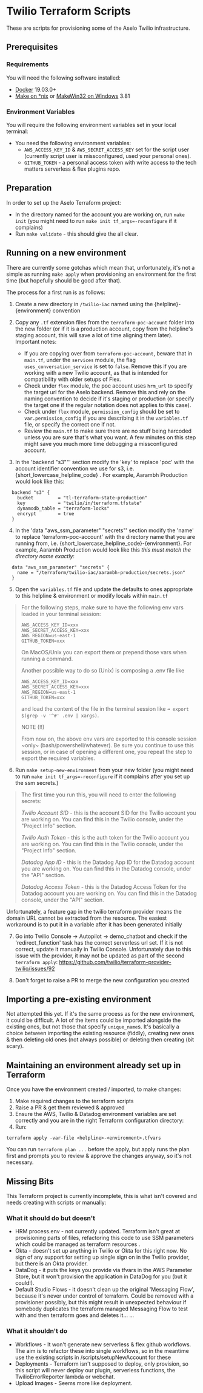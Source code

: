 # Twilio Terraform Scripts

These are scripts for provisioning some of the Aselo Twilio infrastructure.

## Prerequisites

### Requirements

You will need the following software installed:

- [Docker](https://docs.docker.com/get-docker/) 19.03.0+
- [Make on *nix](https://www.gnu.org/software/make/) or [MakeWin32 on Windows](http://gnuwin32.sourceforge.net/packages/make.htm) 3.81

### Environment Variables

You will require the following environment variables set in your local terminal:

* You need the following environment variables:
  - `AWS_ACCESS_KEY_ID` & `AWS_SECRET_ACCESS_KEY` set for the script user (currently script user is missconfigured, used your personal ones).
  - `GITHUB_TOKEN` - a personal access token with write access to the tech matters serverless & flex plugins repo.

## Preparation

In order to set up the Aselo Terraform project:

* In the directory named for the account you are working on, run `make init` (you might need to run `make init tf_args=-reconfigure` if it complains)
* Run `make validate` - this should give the all clear.

## Running on a new environment

There are currently some gotchas which mean that, unfortunately, it's not a simple as running `make apply` when provisioning an environment for the first time (but hopefully should be good after that).

The process for a first run is as follows:

1. Create a new directory in `/twilio-iac` named using the {helpline}-{environment} convention

2. Copy any `.tf` extension files from the `terraform-poc-account` folder into the new folder (or if it is a production account, copy from the helpline's staging account, this will save a lot of time aligning them later).
Important notes:
    - If you are copying over from `terraform-poc-account`, beware that in `main.tf`, under the `services` module, the flag `uses_conversation_service` is set to `false`. Remove this if you are working with a new Twilio account, as that is intended for compatibility with older setups of Flex.
    - Check under `flex` module, the poc account uses `hrm_url` to specify the target url for the Aselo backend. Remove this and rely on the naming convention to decide if it's staging or production (or specify the target one if the regular notation does not applies to this case).
    - Check under `flex` module, `permission_config` should be set to `var.permission_config` if you are describing it in the `variables.tf` file, or specify the correct one if not.
    - Review the `main.tf` to make sure there are no stuff being harcoded unless you are sure that's what you want. A few minutes on this step might save you much more time debugging a missconfigured account.

3. In the 'backend "s3""' section modify the 'key' to replace 'poc' with the account identifier convention we use for s3, i.e. {short_lowercase_helpline_code} . For example, Aarambh Production would look like this:
```hcl
  backend "s3" {
    bucket         = "tl-terraform-state-production"
    key            = "twilio/in/terraform.tfstate"
    dynamodb_table = "terraform-locks"
    encrypt        = true
  }
```

4. In the 'data "aws_ssm_parameter" "secrets"' section modify the 'name' to replace 'terraform-poc-account' with the directory name that you are running from, i.e. {short_lowercase_helpline_code}-{environment}. For example, Aarambh Production would look like this *this must match the directory name exactly*:
```hcl
  data "aws_ssm_parameter" "secrets" {
    name = "/terraform/twilio-iac/aarambh-production/secrets.json"
  }
```

5. Open the `variables.tf` file and update the defaults to ones appropriate to this helpline & environment or modify locals within `main.tf`

> For the following steps, make sure to have the following env vars loaded in your terminal session:
> ```
> AWS_ACCESS_KEY_ID=xxx
> AWS_SECRET_ACCESS_KEY=xxx
> AWS_REGION=us-east-1
> GITHUB_TOKEN=xxx
> ```
> On MacOS/Unix you can export them or prepend those vars when running a command.
>
> Another possible way to do so (Unix) is composing a .env file like
> ```
> AWS_ACCESS_KEY_ID=xxx
> AWS_SECRET_ACCESS_KEY=xxx
> AWS_REGION=us-east-1
> GITHUB_TOKEN=xxx
> ```
> and load the content of the file in the terminal session like `➜ export $(grep -v '^#' .env | xargs)`.
>
> NOTE (!!)
>
> From now on, the above env vars are exported to this console session ~only~ (bash/powershell/whatever). Be sure you continue to use this session, or in case of opening a different one, you repeat the step to export the required variables.

6. Run `make setup-new-environment` from your new folder (you might need to run `make init tf_args=-reconfigure` if it complains after you set up the ssm secrets.)

> The first time you run this, you will need to enter the following secrets:
>
> *Twilio Account SID* - this is the account SID for the Twilio account you are working on. You can find this in the Twilio console, under the "Project Info" section.
>
> *Twilio Auth Token* - this is the auth token for the Twilio account you are working on. You can find this in the Twilio console, under the "Project Info" section.
>
> *Datadog App ID* - this is the Datadog App ID for the Datadog account you are working on. You can find this in the Datadog console, under the "API" section.
>
> *Datadog Access Token* - this is the Datadog Access Token for the Datadog account you are working on. You can find this in the Datadog console, under the "API" section.


Unfortunately, a feature gap in the twilio terraform provider means the domain URL cannot be extracted from the resource. The easiest workaround is to put it in a variable after it has been generated initially

7. Go into Twilio Console -> Autopilot -> demo_chatbot and check if the 'redirect_function' task has the correct serverless url set. If it is not correct, update it manually in Twilio Console.
    Unfortunately due to this issue with the provider, it may not be updated as part of the second `terraform apply`: https://github.com/twilio/terraform-provider-twilio/issues/92

8. Don't forget to raise a PR to merge the new configuration you created


## Importing a pre-existing environment

Not attempted this yet. If it's the same process as for the new environment, it could be difficult. A lot of the items could be imported alongside the existing ones, but not those that specify `unique_name`s. It's basically a choice between importing the existing resource (fiddly), creating new ones & then deleting old ones (not always possible) or deleting then creating (bit scary).

## Maintaining an environment already set up in Terraform

Once you have the environment created / imported, to make changes:

1. Make required changes to the terraform scripts
2. Raise a PR & get them reviewed & approved
3. Ensure the AWS, Twilio & Datadog environment variables are set correctly and you are in the right Terraform configuration directory:
4. Run:
```shell
terraform apply -var-file <helpline>-<environment>.tfvars
```

You can run `terraform plan ...` before the apply, but apply runs the plan first and prompts you to review & approve the changes anyway, so it's not necessary.

## Missing Bits

This Terraform project is currently incomplete, this is what isn't covered and needs creating with scripts or manually:

### What it should do but doesn't

* HRM process.env - not currently updated. Terraform isn't great at provisioning parts of files, refactoring this code to use SSM parameters which could be managed as terraform resources .
* Okta - doesn't set up anything in Twilio or Okta for this right now. No sign of any support for setting up single sign on in the Twilio provider, but there is an Okta provider.
* DataDog - it puts the keys you provide via tfvars in the AWS Parameter Store, but it won't provision the application in DataDog for you (but it could!).
* Default Studio Flows - it doesn't clean up the original 'Messaging Flow', because it's never under control of terraform. Could be removed with a provisioner possibly, but this might result in unexpected behaviour if somebody duplicates the terraform managed Messaging Flow to test with and then terraform goes and deletes it...
...

### What it shouldn't do

* Workflows - It won't generate new serverless & flex github workflows. The aim is to refactor these into single workflows, so in the meantime use the existing scripts in /scripts/setupNewAccount for these
* Deployments - Terraform isn't supposed to deploy, only provision, so this script will never deploy our plugin, serverless functions, the TwilioErrorReporter lambda or webchat.
* Upload Images - Seems more like deployment.
